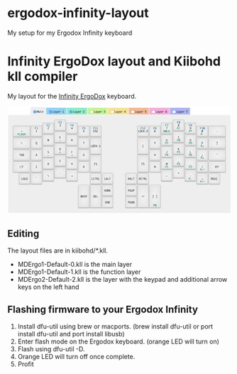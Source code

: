 # ergodox-infinity-layout
My setup for my Ergodox Infinity keyboard
# Infinity ErgoDox layout and Kiibohd kll compiler

My layout for the [Infinity ErgoDox](http://input.club/devices/infinity-ergodox) keyboard.

![Keyboard layout](layout.png)

## Editing

The layout files are in kiibohd/*.kll.

- MDErgo1-Default-0.kll is the main layer
- MDErgo1-Default-1.kll is the function layer
- MDErgo2-Default-2.kll is the layer with the keypad and additional arrow keys on the left hand

## Flashing firmware to your Ergodox Infinity

1. Install dfu-util using brew or macports. (brew install dfu-util or port install dfu-util and port install libusb)
2. Enter flash mode on the Ergodox keyboard. (orange LED will turn on)
3. Flash using dfu-util -D.
4. Orange LED will turn off once complete.
5. Profit

